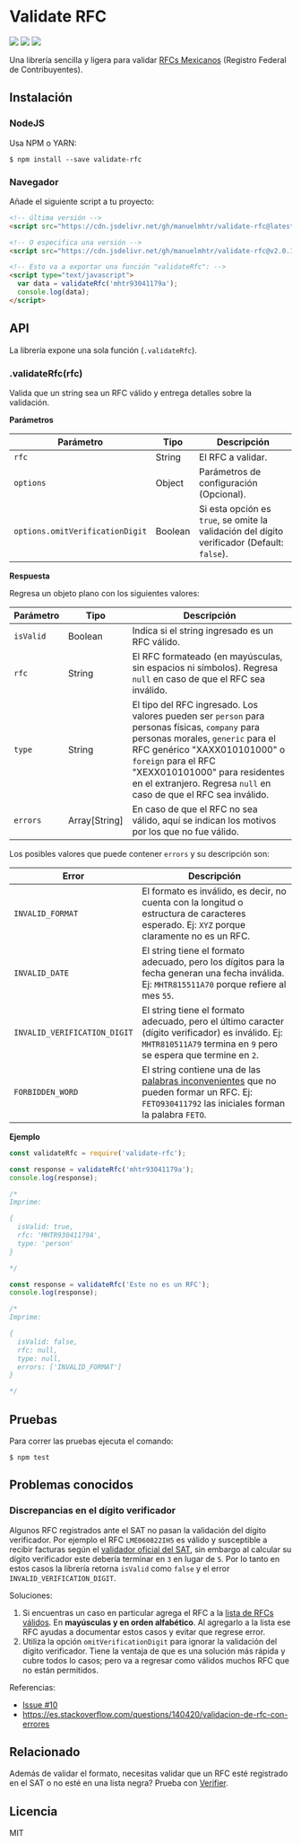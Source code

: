 # Validate RFC

![](https://img.shields.io/badge/build-passing-green?style=flat)
![](https://img.shields.io/npm/dm/validate-rfc)
![](https://img.shields.io/github/license/manuelmhtr/validate-rfc?color=blue)

Una librería sencilla y ligera para validar [RFCs Mexicanos](https://es.wikipedia.org/wiki/Registro_Federal_de_Contribuyentes) (Registro Federal de Contribuyentes).


## Instalación

### NodeJS

Usa NPM o YARN:

```shell
$ npm install --save validate-rfc
```

### Navegador

Añade el siguiente script a tu proyecto:

```html
<!-- última versión -->
<script src="https://cdn.jsdelivr.net/gh/manuelmhtr/validate-rfc@latest/dist/index.js" type="text/javascript"></script>

<!-- O especifica una versión -->
<script src="https://cdn.jsdelivr.net/gh/manuelmhtr/validate-rfc@v2.0.1/dist/index.js" type="text/javascript"></script>

<!-- Esto va a exportar una función "validateRfc": -->
<script type="text/javascript">
  var data = validateRfc('mhtr93041179a');
  console.log(data);
</script>
```


## API

La librería expone una sola función (`.validateRfc`).


### .validateRfc(rfc)


Valida que un string sea un RFC válido y entrega detalles sobre la validación.


**Parámetros**

| Parámetro | Tipo | Descripción |
| --------- | ---- | ----------- |
|`rfc`|String|El RFC a validar.|
|`options`|Object| Parámetros de configuración (Opcional).|
|`options.omitVerificationDigit`|Boolean|Si esta opción es `true`, se omite la validación del dígito verificador (Default: `false`).|


**Respuesta**

Regresa un objeto plano con los siguientes valores:


| Parámetro | Tipo | Descripción |
| --------- | ---- | ----------- |
|`isValid`|Boolean|Indica si el string ingresado es un RFC válido.|
|`rfc`|String|El RFC formateado (en mayúsculas, sin espacios ni símbolos). Regresa `null` en caso de que el RFC sea inválido.|
|`type`|String|El tipo del RFC ingresado. Los valores pueden ser `person` para personas físicas, `company` para personas morales, `generic` para el RFC genérico "XAXX010101000" o `foreign` para el RFC "XEXX010101000" para residentes en el extranjero. Regresa `null` en caso de que el RFC sea inválido.|
|`errors`|Array[String]|En caso de que el RFC no sea válido, aquí se indican los motivos por los que no fue válido.|


Los posibles valores que puede contener `errors` y su descripción son:

| Error | Descripción |
| ----- | ----------- |
|`INVALID_FORMAT`|El formato es inválido, es decir, no cuenta con la longitud o estructura de caracteres esperado. Ej: `XYZ` porque claramente no es un RFC. |
|`INVALID_DATE`|El string tiene el formato adecuado, pero los dígitos para la fecha generan una fecha inválida. Ej: `MHTR815511A70` porque refiere al mes `55`.|
|`INVALID_VERIFICATION_DIGIT`|El string tiene el formato adecuado, pero el último caracter (dígito verificador) es inválido. Ej: `MHTR810511A79` termina en `9` pero se espera que termine en `2`.|
|`FORBIDDEN_WORD`|El string contiene una de las [palabras inconvenientes](https://solucionfactible.com/sfic/resources/files/palabrasInconvenientes-rfc.pdf) que no pueden formar un RFC. Ej: `FETO930411792` las iniciales forman la palabra `FETO`.|


**Ejemplo**

```js
const validateRfc = require('validate-rfc');

const response = validateRfc('mhtr93041179a');
console.log(response);

/*
Imprime:

{
  isValid: true,
  rfc: 'MHTR93041179A',
  type: 'person'
}

*/

const response = validateRfc('Este no es un RFC');
console.log(response);

/*
Imprime:

{
  isValid: false,
  rfc: null,
  type: null,
  errors: ['INVALID_FORMAT']
}

*/
```


## Pruebas

Para correr las pruebas ejecuta el comando:

```shell
$ npm test
```

## Problemas conocidos

### Discrepancias en el dígito verificador

Algunos RFC registrados ante el SAT no pasan la validación del dígito verificador. Por ejemplo el RFC `LME060822IH5` es válido y susceptible a recibir facturas según el [validador oficial del SAT](https://agsc.siat.sat.gob.mx/PTSC/ValidaRFC/index.jsf), sin embargo al calcular su dígito verificador este debería terminar en `3` en lugar de `5`. Por lo tanto en estos casos la librería retorna `isValid` como `false` y el error `INVALID_VERIFICATION_DIGIT`.

Soluciones:

1. Si encuentras un caso en particular agrega el RFC a la [lista de RFCs válidos](/src/valid-rfcs.json). En **mayúsculas y en orden alfabético**. Al agregarlo a la lista ese RFC ayudas a documentar estos casos y evitar que regrese error.
2. Utiliza la opción `omitVerificationDigit` para ignorar la validación del dígito verificador. Tiene la ventaja de que es una solución más rápida y cubre todos lo casos; pero va a regresar como válidos muchos RFC que no están permitidos.

Referencias:
- [Issue #10](https://github.com/manuelmhtr/validate-rfc/issues/10)
- https://es.stackoverflow.com/questions/140420/validacion-de-rfc-con-errores


## Relacionado

Además de validar el formato, necesitas validar que un RFC esté registrado en el SAT o no esté en una lista negra? Prueba con [Verifier](https://rapidapi.com/manuelmhtr/api/verifier).

## Licencia

MIT
